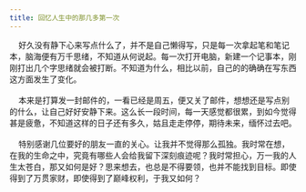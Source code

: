 ```yaml
---
title: 回忆人生中的那几多第一次
---
```


    
&nbsp; &nbsp; 好久没有静下心来写点什么了，并不是自己懒得写，只是每一次拿起笔和笔记本，脑海便有万千思绪，不知道从何说起。每一次打开电脑，新建一个记事本，刚刚打出几个字思绪就会被打断。不知道为什么，相比以前，自己的的确确在写东西这方面发生了变化。<br />
<br />
&nbsp; &nbsp; 本来是打算发一封邮件的，一看已经是周五，便又关了邮件，想想还是写点别的什么，让自己好好安静下来。这么长一段时间，每一天感觉都很累，到如今觉得甚是疲惫，不知道这样的日子还有多久，姑且走走停停，期待未来，缅怀过去吧。<br />
<br />
&nbsp; &nbsp; 特别感谢几位要好的朋友一直的关心。让我并不觉得那么孤独。我时常在想，在我的生命之中，究竟有哪些人会给我留下深刻痕迹呢？我时常担心，万一我的人生太苍白，那又如何是好？思来想去，也总是不得要领，也并不能找到目标。即使得到了万贯家财，即使得到了巅峰权利，于我又如何？<br />
<div>
	<br />
</div>
